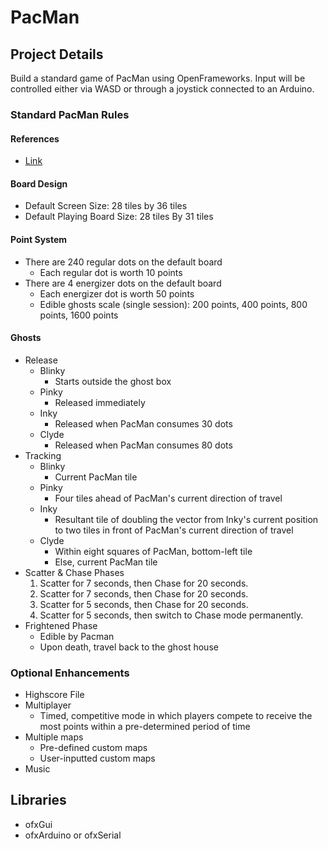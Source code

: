 # PacMan
## Project Details
Build a standard game of PacMan using OpenFrameworks. Input will be controlled either via WASD or through a joystick connected to an Arduino.

### Standard PacMan Rules
#### References
* [Link](https://www.gamasutra.com/view/feature/3938/the_pacman_dossier.php?print=1)
 
#### Board Design
* Default Screen Size: 28 tiles by 36 tiles
* Default Playing Board Size: 28 tiles By 31 tiles

#### Point System
* There are 240 regular dots on the default board
    * Each regular dot is worth 10 points
* There are 4 energizer dots on the default board
    * Each energizer dot is worth 50 points
    * Edible ghosts scale (single session): 200 points, 400 points, 800 points, 1600 points

#### Ghosts
* Release
    * Blinky
        * Starts outside the ghost box
    * Pinky
        * Released immediately
    * Inky
        * Released when PacMan consumes 30 dots
    * Clyde
        * Released when PacMan consumes 80 dots
* Tracking
    * Blinky
        * Current PacMan tile
    * Pinky
        * Four tiles ahead of PacMan's current direction of travel
    * Inky
        * Resultant tile of doubling the vector from Inky's current position to two tiles in front of PacMan's current direction of travel 
    * Clyde
        * Within eight squares of PacMan, bottom-left tile
        * Else, current PacMan tile
* Scatter & Chase Phases
    1. Scatter for 7 seconds, then Chase for 20 seconds.
    2. Scatter for 7 seconds, then Chase for 20 seconds.
    3. Scatter for 5 seconds, then Chase for 20 seconds.
    4. Scatter for 5 seconds, then switch to Chase mode permanently.
* Frightened Phase
    * Edible by Pacman
    * Upon death, travel back to the ghost house

### Optional Enhancements
* Highscore File
* Multiplayer
    * Timed, competitive mode in which players compete to receive the most points within a pre-determined period of time
* Multiple maps
    * Pre-defined custom maps
    * User-inputted custom maps
* Music

## Libraries
* ofxGui
* ofxArduino or ofxSerial